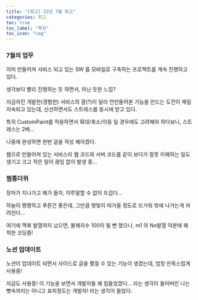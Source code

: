 ```yaml
---
title: "[회고] 22년 7월 회고"
categories: 회고
toc: true
toc_label: "목차"
toc_icon: "cog"
---
```


### 7월의 업무

이미 만들어져 서비스 되고 있는 SW 를 모바일로 구축하는 프로젝트를 계속 진행하고 있다.

생각보다 빨리 진행하는 듯 하면서, 아닌 듯한 느낌? 

지금까진 개발한(경험한) 서비스의 결(?)이 달라 안만들어본 기능을 만드는 도전이 매일 지속되고 있는데, 신선하면서도 스트레스를 동시에 받고 있다.

특히 CustomPaint를 적용하면서 확대/축소/이동 일 경우에도 고려해야 하다보니, 스트레스는 2배…

나중에 완성하면 한번 글을 작성 해야겠다.

웹으로 만들어져 있는 서비스라 웹 코드와 서버 코드를 같이 보다가 잘못 이해하는 일도 생기고 크고 작은 일이 끊임 없이 발생 중… 

### 찜통더위

장마가 지나가고 해가 들자, 이루말할 수 없이 뜨겁다…

하늘이 짱짱하고 푸른건 좋은데, 그만큼 햇빛이 따가울 정도로 뜨거워 밖에 나가는게 꺼려진다…

여기에 맥북 발열까지 났으면, 불쾌지수 100이 될 뻔 했으나, m1 의 No발열 덕분에 쾌적한 코딩중! 

### 노션 업데이트

노션이 업데이트 되면서 사이드로 글을 펼칠 수 있는 기능이 생겼는데, 엄청 만족스럽게 사용중!

지금도 사용중! 이 기능을 보면서 개발자들 꽤 힘들었겠다… 라는 생각이 들어버린 나는 뼛속까지는 아니고 표피정도는 개발자! 라는 생각이 들었다.